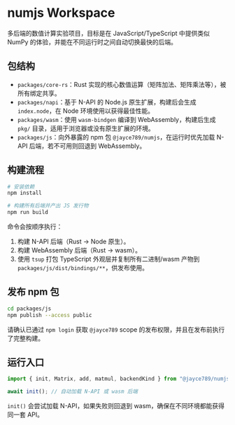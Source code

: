 # numjs Workspace

多后端的数值计算实验项目，目标是在 JavaScript/TypeScript 中提供类似 NumPy 的体验，并能在不同运行时之间自动切换最快的后端。

## 包结构
- `packages/core-rs`：Rust 实现的核心数值运算（矩阵加法、矩阵乘法等），被所有绑定共享。
- `packages/napi`：基于 N-API 的 Node.js 原生扩展，构建后会生成 `index.node`，在 Node 环境使用以获得最佳性能。
- `packages/wasm`：使用 `wasm-bindgen` 编译到 WebAssembly，构建后生成 `pkg/` 目录，适用于浏览器或没有原生扩展的环境。
- `packages/js`：向外暴露的 npm 包 `@jayce789/numjs`，在运行时优先加载 N-API 后端，若不可用则回退到 WebAssembly。

## 构建流程
```bash
# 安装依赖
npm install

# 构建所有后端并产出 JS 发行物
npm run build
```

命令会按顺序执行：
1. 构建 N-API 后端（Rust → Node 原生）。
2. 构建 WebAssembly 后端（Rust → wasm）。
3. 使用 `tsup` 打包 TypeScript 外观层并复制所有二进制/wasm 产物到 `packages/js/dist/bindings/**`，供发布使用。

## 发布 npm 包
```bash
cd packages/js
npm publish --access public
```
请确认已通过 `npm login` 获取 `@jayce789` scope 的发布权限，并且在发布前执行了完整构建。

## 运行入口
```ts
import { init, Matrix, add, matmul, backendKind } from "@jayce789/numjs";

await init(); // 自动加载 N-API 或 wasm 后端
```

`init()` 会尝试加载 N-API，如果失败则回退到 wasm，确保在不同环境都能获得同一套 API。

